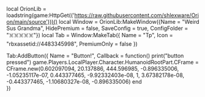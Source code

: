 local OrionLib = loadstring(game:HttpGet(('https://raw.githubusercontent.com/shlexware/Orion/main/source')))()
local Window = OrionLib:MakeWindow({Name = "Weird Sus Grandma", HidePremium = false, SaveConfig = true, ConfigFolder = "☠️☠️☠️☠️☠️"})
local Tab = Window:MakeTab({
	Name = "Tp",
	Icon = "rbxassetid://4483345998",
	PremiumOnly = false
})

Tab:AddButton({
	Name = "Button!",
	Callback = function()
      		print("button pressed")
	     game.Players.LocalPlayer.Character.HumanoidRootPart.CFrame = CFrame.new(0.602097094, 20.137886, 444.596985, -0.896335006, -1.05235117e-07, 0.443377465, -9.92332403e-08, 1, 3.67382178e-08, -0.443377465, -1.10680327e-08, -0.896335006)
	end    
})

